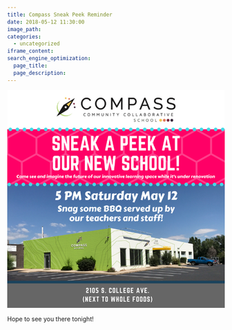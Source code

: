 ```yaml
---
title: Compass Sneak Peek Reminder
date: 2018-05-12 11:30:00
image_path:
categories:
  - uncategorized
iframe_content:
search_engine_optimization:
  page_title:
  page_description:
---
```


![](/assets/images/compass-sneak-peek-1.png)

Hope to see you there tonight!